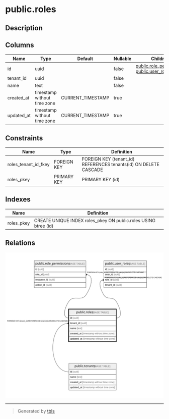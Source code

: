 # public.roles

## Description

## Columns

| Name | Type | Default | Nullable | Children | Parents | Comment |
| ---- | ---- | ------- | -------- | -------- | ------- | ------- |
| id | uuid |  | false | [public.role_permissions](public.role_permissions.md) [public.user_roles](public.user_roles.md) |  |  |
| tenant_id | uuid |  | false |  | [public.tenants](public.tenants.md) |  |
| name | text |  | false |  |  |  |
| created_at | timestamp without time zone | CURRENT_TIMESTAMP | true |  |  |  |
| updated_at | timestamp without time zone | CURRENT_TIMESTAMP | true |  |  |  |

## Constraints

| Name | Type | Definition |
| ---- | ---- | ---------- |
| roles_tenant_id_fkey | FOREIGN KEY | FOREIGN KEY (tenant_id) REFERENCES tenants(id) ON DELETE CASCADE |
| roles_pkey | PRIMARY KEY | PRIMARY KEY (id) |

## Indexes

| Name | Definition |
| ---- | ---------- |
| roles_pkey | CREATE UNIQUE INDEX roles_pkey ON public.roles USING btree (id) |

## Relations

![er](public.roles.svg)

---

> Generated by [tbls](https://github.com/k1LoW/tbls)
